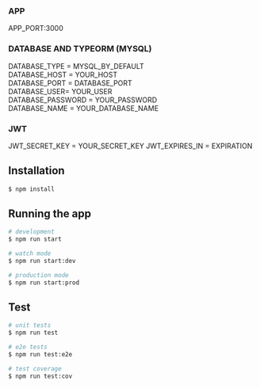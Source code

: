 ### APP
APP_PORT:3000

### DATABASE AND TYPEORM (MYSQL)
DATABASE_TYPE = MYSQL_BY_DEFAULT
<br>
DATABASE_HOST = YOUR_HOST
<br>
DATABASE_PORT = DATABASE_PORT
<br>
DATABASE_USER= YOUR_USER
<br>
DATABASE_PASSWORD = YOUR_PASSWORD
<br>
DATABASE_NAME = YOUR_DATABASE_NAME

### JWT
JWT_SECRET_KEY = YOUR_SECRET_KEY
JWT_EXPIRES_IN = EXPIRATION

## Installation

```bash
$ npm install
```

## Running the app

```bash
# development
$ npm run start

# watch mode
$ npm run start:dev

# production mode
$ npm run start:prod
```

## Test

```bash
# unit tests
$ npm run test

# e2e tests
$ npm run test:e2e

# test coverage
$ npm run test:cov
```

